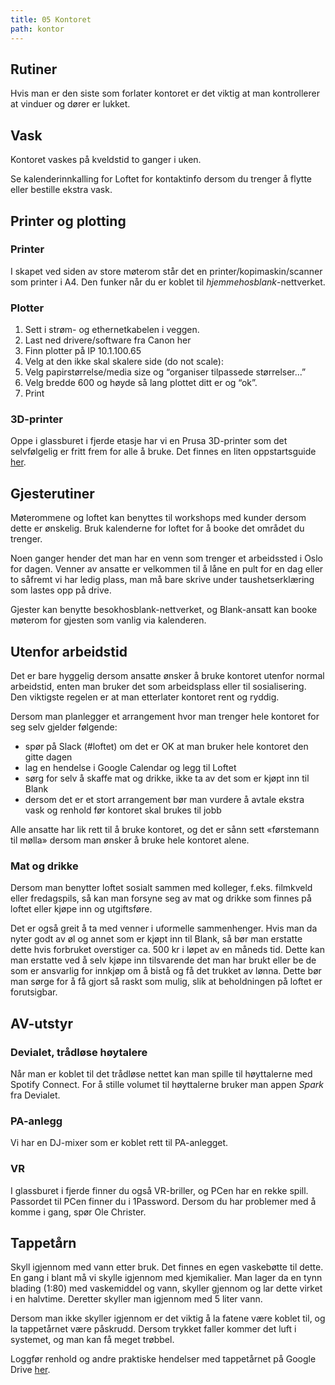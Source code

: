 ```yaml
---
title: 05 Kontoret
path: kontor
---
```


## Rutiner
Hvis man er den siste som forlater kontoret er det viktig at man kontrollerer at vinduer og dører er lukket.

## Vask
Kontoret vaskes på kveldstid to ganger i uken. 

Se kalenderinnkalling for Loftet for kontaktinfo dersom du trenger å flytte eller bestille ekstra vask. 

## Printer og plotting

### Printer
I skapet ved siden av store møterom står det en printer/kopimaskin/scanner som printer i A4. Den funker når du er koblet til *hjemmehosblank*-nettverket. 

### Plotter
1. Sett i strøm- og ethernetkabelen i veggen. 
2. Last ned drivere/software fra Canon her
3. Finn plotter på IP 10.1.100.65
4. Velg at den ikke skal skalere side (do not scale):
5. Velg papirstørrelse/media size og “organiser tilpassede størrelser...”
6. Velg bredde 600 og høyde så lang plottet ditt er og “ok”. 
7. Print

### 3D-printer
Oppe i glassburet i fjerde etasje har vi en Prusa 3D-printer som det selvfølgelig er fritt frem for alle å bruke. Det finnes en liten oppstartsguide [her](https://docs.google.com/document/d/1qxc_b4R94w1YC0-eBi2tNAUb1rGHqKqYe2wqes5c4F4). 

## Gjesterutiner
Møterommene og loftet kan benyttes til workshops med kunder dersom dette er ønskelig. Bruk kalenderne for loftet for å booke det området du trenger.

Noen ganger hender det man har en venn som trenger et arbeidssted i Oslo for dagen. Venner av ansatte er velkommen til å låne en pult for en dag eller to såfremt vi har ledig plass, man må bare skrive under taushetserklæring som lastes opp på drive.

Gjester kan benytte besokhosblank-nettverket, og Blank-ansatt kan booke møterom for gjesten som vanlig via kalenderen. 

## Utenfor arbeidstid
Det er bare hyggelig dersom ansatte ønsker å bruke kontoret utenfor normal arbeidstid, enten man bruker det som arbeidsplass eller til sosialisering. Den viktigste regelen er at man etterlater kontoret rent og ryddig.

Dersom man planlegger et arrangement hvor man trenger hele kontoret for seg selv gjelder følgende:
- spør på Slack (#loftet) om det er OK at man bruker hele kontoret den gitte dagen
- lag en hendelse i Google Calendar og legg til Loftet
- sørg for selv å skaffe mat og drikke, ikke ta av det som er kjøpt inn til Blank
- dersom det er et stort arrangement bør man vurdere å avtale ekstra vask og renhold før kontoret skal brukes til jobb

Alle ansatte har lik rett til å bruke kontoret, og det er sånn sett «førstemann til mølla» dersom man ønsker å bruke hele kontoret alene.

### Mat og drikke

Dersom man benytter loftet sosialt sammen med kolleger, f.eks. filmkveld eller fredagspils, så kan man forsyne seg av mat og drikke som finnes på loftet eller kjøpe inn og utgiftsføre.

Det er også greit å ta med venner i uformelle sammenhenger. Hvis man da nyter godt av øl og annet som er kjøpt inn til Blank, så bør man erstatte dette hvis forbruket overstiger ca. 500 kr i løpet av en måneds tid. Dette kan man erstatte ved å selv kjøpe inn tilsvarende det man har brukt eller be de som er ansvarlig for innkjøp om å bistå og få det trukket av lønna. Dette bør man sørge for å få gjort så raskt som mulig, slik at beholdningen på loftet er forutsigbar. 

## AV-utstyr

### Devialet, trådløse høytalere
Når man er koblet til det trådløse nettet kan man spille til høyttalerne med Spotify Connect. For å stille volumet til høyttalerne bruker man appen *Spark* fra Devialet.

### PA-anlegg
Vi har en DJ-mixer som er koblet rett til PA-anlegget.

### VR
I glassburet i fjerde finner du også VR-briller, og PCen har en rekke spill. 
Passordet til PCen finner du i 1Password. Dersom du har problemer med å komme i gang, spør Ole Christer.

## Tappetårn
Skyll igjennom med vann etter bruk. Det finnes en egen vaskebøtte til dette. En gang i blant må vi skylle igjennom med kjemikalier. Man lager da en tynn blading (1:80) med vaskemiddel og vann, skyller gjennom og lar dette virket i en halvtime. Deretter skyller man igjennom med 5 liter vann.

Dersom man ikke skyller igjennom er det viktig å la fatene være koblet til, og la tappetårnet være påskrudd. Dersom trykket faller kommer det luft i systemet, og man kan få meget trøbbel.

Loggfør renhold og andre praktiske hendelser med tappetårnet på Google Drive [her](https://drive.google.com/open?id=12dMDQAyuNo45Sak9J4j5F3i7CQ672nbq9CNFzQ4Zzmw).
